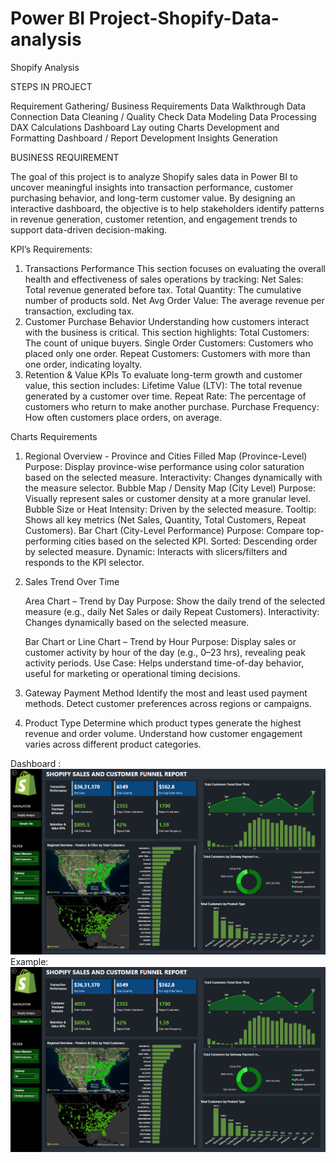 # Power BI Project-Shopify-Data-analysis
Shopify Analysis

STEPS IN PROJECT

Requirement Gathering/ Business Requirements
Data Walkthrough
Data Connection
Data Cleaning / Quality Check
Data Modeling
Data Processing
DAX Calculations
Dashboard Lay outing
Charts Development and Formatting
Dashboard / Report Development
Insights Generation

BUSINESS REQUIREMENT

The goal of this project is to analyze Shopify sales data in Power BI to uncover meaningful insights into transaction performance, customer purchasing behavior, and long-term customer value. By designing an interactive dashboard, the objective is to help stakeholders identify patterns in revenue generation, customer retention, and engagement trends to support data-driven decision-making.

KPI’s Requirements:

1. Transactions Performance
This section focuses on evaluating the overall health and effectiveness of sales operations by tracking:
Net Sales: Total revenue generated before tax.
Total Quantity: The cumulative number of products sold.
Net Avg Order Value: The average revenue per transaction, excluding tax.
2. Customer Purchase Behavior
Understanding how customers interact with the business is critical. This section highlights:
Total Customers: The count of unique buyers.
Single Order Customers: Customers who placed only one order.
Repeat Customers: Customers with more than one order, indicating loyalty.
3. Retention & Value KPIs
To evaluate long-term growth and customer value, this section includes:
Lifetime Value (LTV): The total revenue generated by a customer over time.
Repeat Rate: The percentage of customers who return to make another purchase.
Purchase Frequency: How often customers place orders, on average.

Charts Requirements

1. Regional Overview - Province and Cities
Filled Map (Province-Level)
Purpose: Display province-wise performance using color saturation based on the selected measure.
Interactivity: Changes dynamically with the measure selector.
Bubble Map / Density Map (City Level)
Purpose: Visually represent sales or customer density at a more granular level.
Bubble Size or Heat Intensity: Driven by the selected measure.
Tooltip: Shows all key metrics (Net Sales, Quantity, Total Customers, Repeat Customers).
Bar Chart (City-Level Performance)
Purpose: Compare top-performing cities based on the selected KPI.
Sorted: Descending order by selected measure.
Dynamic: Interacts with slicers/filters and responds to the KPI selector.

2. Sales Trend Over Time

   Area Chart – Trend by Day
   Purpose: Show the daily trend of the selected measure (e.g., daily Net Sales or daily Repeat Customers).
   Interactivity: Changes dynamically based on the selected measure.

   Bar Chart or Line Chart – Trend by Hour
   Purpose: Display sales or customer activity by hour of the day (e.g., 0–23 hrs), revealing peak activity periods.
   Use Case: Helps understand time-of-day behavior, useful for marketing or operational timing decisions.

3. Gateway Payment Method
Identify the most and least used payment methods.
Detect customer preferences across regions or campaigns.

4. Product Type
Determine which product types generate the highest revenue and order volume.
Understand how customer engagement varies across different product categories.

Dashboard : ![Alt text](https://github.com/Maheshvari-AS/Power-BI-Project---Shopify-Data-analysis/blob/main/Shopify%20Project%20Image.png)
Example: ![Dashboard Preview](https://github.com/Maheshvari-AS/Power-BI-Project---Shopify-Data-analysis/blob/main/Shopify%20Project%20Image.png)
